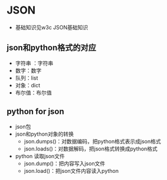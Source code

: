 # JSON
- 基础知识见w3c JSON基础知识
## json和python格式的对应
- 字符串 ：字符串
- 数字：数字
- 队列：list
- 对象：dict
- 布尔值：布尔值
## python for json
   - json包
   - json和python对象的转换
        - json.dumps()：对数据编码，把python格式表示成json格式
        - json.loads()：对数据解码，把json格式转换成python格式
   - python 读取json文件
        - json.dump()：把内容写入json文件
        - json.load()：把json文件内容读入python
    